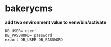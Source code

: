 # bakerycms
**add two environment value to venv/bin/activate**
```shell
DB_USER='user'
DB_PASSWORD='password'
export DB_USER DB_PASSWORD
```

